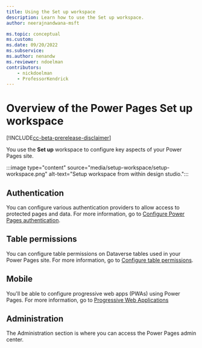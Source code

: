```yaml
---
title: Using the Set up workspace
description: Learn how to use the Set up workspace.
author: neerajnandwana-msft

ms.topic: conceptual
ms.custom: 
ms.date: 09/20/2022
ms.subservice:
ms.author: nenandw
ms.reviewer: ndoelman
contributors:
    - nickdoelman
    - ProfessorKendrick
---
```


# Overview of the Power Pages Set up workspace

[!INCLUDE[cc-beta-prerelease-disclaimer](../includes/cc-beta-prerelease-disclaimer.md)]

You use the **Set up** workspace to configure key aspects of your Power Pages site.

:::image type="content" source="media/setup-workspace/setup-workspace.png" alt-text="Setup workspace from within design studio.":::

## Authentication

You can configure various authentication providers to allow access to protected pages and data. For more information, go to [Configure Power Pages authentication](../security/configure-portal-authentication.md).

## Table permissions

You can configure table permissions on Dataverse tables used in your Power Pages site. For more information, go to [Configure table permissions](../security/table-permissions.md).

## Mobile

You'll be able to configure progressive web apps (PWAs) using Power Pages. For more information, go to [Progressive Web Applications](progressive-web-apps.md)

## Administration

The Administration section is where you can access the Power Pages admin center.
